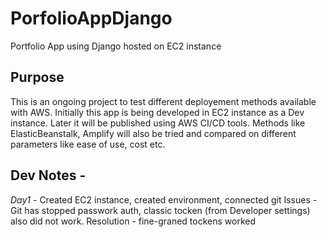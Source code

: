 # PorfolioAppDjango
Portfolio App using Django hosted on EC2 instance

## Purpose 
This is an ongoing project to test different deployement methods available with AWS. 
Initially this app is being developed in EC2 instance as a Dev instance. Later it will be published using AWS CI/CD tools.
Methods like ElasticBeanstalk, Amplify will also be tried and compared on different parameters like ease of use, cost etc.

## Dev Notes -
*Day1* - Created EC2 instance, created environment, connected git
  Issues - Git has stopped passwork auth, classic tocken (from Developer settings) also did not work. 
  Resolution - fine-graned tockens worked 
 
